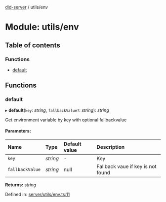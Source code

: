 [did-server](../README.md) / utils/env

# Module: utils/env

## Table of contents

### Functions

- [default](utils_env.md#default)

## Functions

### default

▸ **default**(`key`: *string*, `fallbackValue?`: *string*): *string*

Get environment variable by key with optional fallbackvalue

#### Parameters:

Name | Type | Default value | Description |
:------ | :------ | :------ | :------ |
`key` | *string* | - | Key   |
`fallbackValue` | *string* | null | Fallback vaue if key is not found    |

**Returns:** *string*

Defined in: [server/utils/env.ts:11](https://github.com/Puzzlepart/did/blob/1b47620b/server/utils/env.ts#L11)

